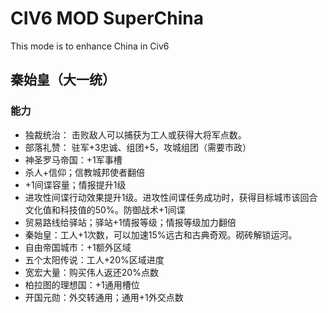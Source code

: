 # CIV6 MOD SuperChina
This mode is to enhance China in Civ6

## 秦始皇（大一统）
### 能力
* 独裁统治： 击败敌人可以捕获为工人或获得大将军点数。
* 部落礼赞： 驻军+3忠诚、组团+5，攻城组团（需要市政）
*  神圣罗马帝国：+1军事槽
*  杀人+信仰；信教城邦使者翻倍
* +1间谍容量；情报提升1级
* 进攻性间谍行动效果提升1级。进攻性间谍任务成功时，获得目标城市该回合文化值和科技值的50%。防御战术+1间谍
* 贸易路线给驿站；驿站+1情报等级；情报等级加力翻倍
* 秦始皇：工人+1次数，可以加速15%远古和古典奇观。砌砖解锁运河。
* 自由帝国城市：+1额外区域
* 五个太阳传说：工人+20%区域进度
* 宽宏大量：购买伟人返还20%点数
* 柏拉图的理想国：+1通用槽位
* 开国元勋：外交转通用；通用+1外交点数
